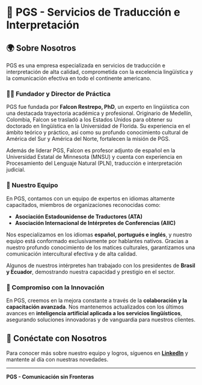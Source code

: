 # 📖 PGS - Servicios de Traducción e Interpretación

## 🌍 Sobre Nosotros

PGS es una empresa especializada en servicios de traducción e interpretación de alta calidad, comprometida con la excelencia lingüística y la comunicación efectiva en todo el continente americano. 

### 👨‍🏫 Fundador y Director de Práctica

PGS fue fundada por **Falcon Restrepo, PhD**, un experto en lingüística con una destacada trayectoria académica y profesional. Originario de Medellín, Colombia, Falcon se trasladó a los Estados Unidos para obtener su doctorado en lingüística en la Universidad de Florida. Su experiencia en el ámbito teórico y práctico, así como su profundo conocimiento cultural de América del Sur y América del Norte, fortalecen la misión de PGS.

Además de liderar PGS, Falcon es profesor adjunto de español en la Universidad Estatal de Minnesota (MNSU) y cuenta con experiencia en Procesamiento del Lenguaje Natural (PLN), traducción e interpretación judicial. 

### 👥 Nuestro Equipo

En PGS, contamos con un equipo de expertos en idiomas altamente capacitados, miembros de organizaciones reconocidas como:
- **Asociación Estadounidense de Traductores (ATA)**
- **Asociación Internacional de Intérpretes de Conferencias (AIIC)**

Nos especializamos en los idiomas **español, portugués e inglés**, y nuestro equipo está conformado exclusivamente por hablantes nativos. Gracias a nuestro profundo conocimiento de los matices culturales, garantizamos una comunicación intercultural efectiva y de alta calidad.

Algunos de nuestros intérpretes han trabajado con los presidentes de **Brasil y Ecuador**, demostrando nuestra capacidad y prestigio en el sector.

### 🚀 Compromiso con la Innovación

En PGS, creemos en la mejora constante a través de la **colaboración y la capacitación avanzada**. Nos mantenemos actualizados con los últimos avances en **inteligencia artificial aplicada a los servicios lingüísticos**, asegurando soluciones innovadoras y de vanguardia para nuestros clientes.

## 🔗 Conéctate con Nosotros

Para conocer más sobre nuestro equipo y logros, síguenos en **[LinkedIn](#)** y mantente al día con nuestras novedades.

---

**PGS - Comunicación sin Fronteras**

